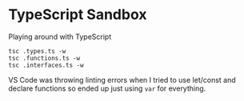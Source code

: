 # TypeScript Sandbox
Playing around with TypeScript

```
tsc .types.ts -w
tsc .functions.ts -w
tsc .interfaces.ts -w
```

VS Code was throwing linting errors when I tried to use let/const and declare functions so ended up just using ```var``` for everything.
